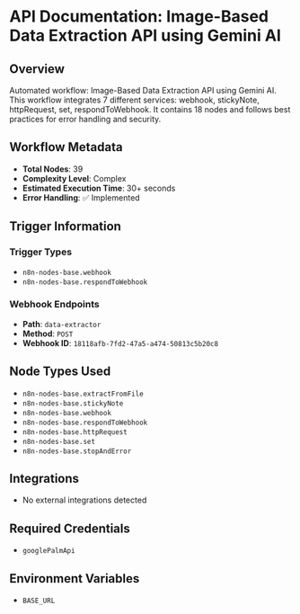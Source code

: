 # API Documentation: Image-Based Data Extraction API using Gemini AI

## Overview
Automated workflow: Image-Based Data Extraction API using Gemini AI. This workflow integrates 7 different services: webhook, stickyNote, httpRequest, set, respondToWebhook. It contains 18 nodes and follows best practices for error handling and security.

## Workflow Metadata
- **Total Nodes**: 39
- **Complexity Level**: Complex
- **Estimated Execution Time**: 30+ seconds
- **Error Handling**: ✅ Implemented

## Trigger Information
### Trigger Types
- `n8n-nodes-base.webhook`
- `n8n-nodes-base.respondToWebhook`

### Webhook Endpoints
- **Path**: `data-extractor`
- **Method**: `POST`
- **Webhook ID**: `18118afb-7fd2-47a5-a474-50813c5b20c8`


## Node Types Used
- `n8n-nodes-base.extractFromFile`
- `n8n-nodes-base.stickyNote`
- `n8n-nodes-base.webhook`
- `n8n-nodes-base.respondToWebhook`
- `n8n-nodes-base.httpRequest`
- `n8n-nodes-base.set`
- `n8n-nodes-base.stopAndError`

## Integrations
- No external integrations detected

## Required Credentials
- `googlePalmApi`

## Environment Variables
- `BASE_URL`
